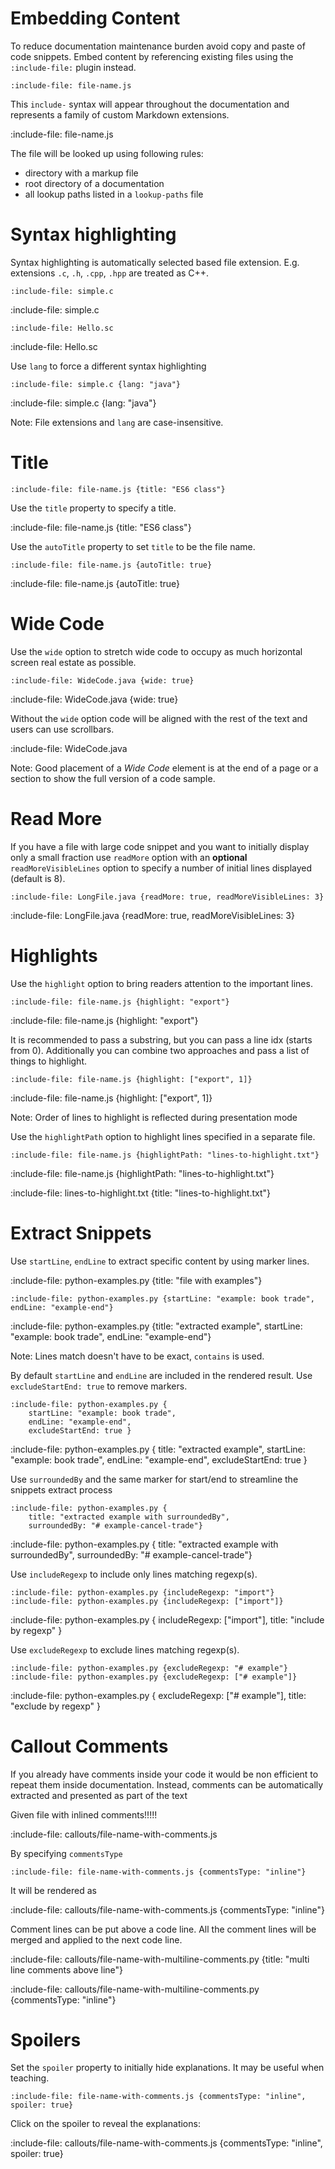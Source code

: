 # Embedding Content

To reduce documentation maintenance burden avoid copy and paste of code snippets.
Embed content by referencing existing files using the `:include-file:` plugin instead.  

    :include-file: file-name.js
    
This `include-` syntax will appear throughout the documentation and represents a family of custom Markdown extensions. 

:include-file: file-name.js

The file will be looked up using following rules:
* directory with a markup file
* root directory of a documentation
* all lookup paths listed in a `lookup-paths` file

# Syntax highlighting

Syntax highlighting is automatically selected based file extension. 
E.g. extensions `.c`, `.h`, `.cpp`, `.hpp` are treated as C++.  

    :include-file: simple.c
    
:include-file: simple.c

    :include-file: Hello.sc
    
:include-file: Hello.sc

Use `lang` to force a different syntax highlighting

    :include-file: simple.c {lang: "java"}
    
:include-file: simple.c {lang: "java"}

Note: File extensions and `lang` are case-insensitive.

# Title

    :include-file: file-name.js {title: "ES6 class"} 

Use the `title` property to specify a title.

:include-file: file-name.js {title: "ES6 class"} 

Use the `autoTitle` property to set `title` to be the file name.

    :include-file: file-name.js {autoTitle: true} 

:include-file: file-name.js {autoTitle: true} 


# Wide Code

Use the `wide` option to stretch wide code to occupy as much horizontal screen real estate as possible.  

    :include-file: WideCode.java {wide: true}
    
:include-file: WideCode.java {wide: true}

Without the `wide` option code will be aligned with the rest of the text and users can use scrollbars.   

:include-file: WideCode.java

Note: Good placement of a *Wide Code* element is at the end of a page or a section to show the full version of a code sample.

# Read More

If you have a file with large code snippet and you want to initially display only a small fraction use `readMore` 
option with an **optional** `readMoreVisibleLines` option to specify a number of initial lines displayed (default is 8).

    :include-file: LongFile.java {readMore: true, readMoreVisibleLines: 3}
    
:include-file: LongFile.java {readMore: true, readMoreVisibleLines: 3} 

# Highlights

Use the `highlight` option to bring readers attention to the important lines.

    :include-file: file-name.js {highlight: "export"}

:include-file: file-name.js {highlight: "export"}

It is recommended to pass a substring, but you can pass a line idx (starts from 0). 
Additionally you can combine two approaches and pass a list of things to highlight. 

    :include-file: file-name.js {highlight: ["export", 1]}

:include-file: file-name.js {highlight: ["export", 1]}

Note: Order of lines to highlight is reflected during presentation mode

Use the `highlightPath` option to highlight lines specified in a separate file. 

    :include-file: file-name.js {highlightPath: "lines-to-highlight.txt"}
    
:include-file: file-name.js {highlightPath: "lines-to-highlight.txt"}

:include-file: lines-to-highlight.txt {title: "lines-to-highlight.txt"}

# Extract Snippets

Use `startLine`, `endLine` to extract specific content by using marker lines.

:include-file: python-examples.py {title: "file with examples"} 

    :include-file: python-examples.py {startLine: "example: book trade", endLine: "example-end"}
     
:include-file: python-examples.py {title: "extracted example", startLine: "example: book trade", endLine: "example-end"}

Note: Lines match doesn't have to be exact, `contains` is used.
 
By default `startLine` and `endLine` are included in the rendered result. Use `excludeStartEnd: true` to remove markers.   

    :include-file: python-examples.py { 
        startLine: "example: book trade",
        endLine: "example-end",
        excludeStartEnd: true }

:include-file: python-examples.py {
    title: "extracted example", 
    startLine: "example: book trade",
    endLine: "example-end",
    excludeStartEnd: true }

Use `surroundedBy` and the same marker for start/end to streamline the snippets extract process
    
    :include-file: python-examples.py {
        title: "extracted example with surroundedBy",
        surroundedBy: "# example-cancel-trade"}

:include-file: python-examples.py {
  title: "extracted example with surroundedBy",
  surroundedBy: "# example-cancel-trade"}

Use `includeRegexp` to include only lines matching regexp(s).

    :include-file: python-examples.py {includeRegexp: "import"}
    :include-file: python-examples.py {includeRegexp: ["import"]}
    
:include-file: python-examples.py { includeRegexp: ["import"], title: "include by regexp" }

Use `excludeRegexp` to exclude lines matching regexp(s).

    :include-file: python-examples.py {excludeRegexp: "# example"}
    :include-file: python-examples.py {excludeRegexp: ["# example"]}
    
:include-file: python-examples.py { excludeRegexp: ["# example"], title: "exclude by regexp" }

# Callout Comments

If you already have comments inside your code it would be non efficient to repeat them inside documentation. 
Instead, comments can be automatically extracted and presented as part of the text

Given file with inlined comments!!!!!

:include-file: callouts/file-name-with-comments.js

By specifying `commentsType` 
    
    :include-file: file-name-with-comments.js {commentsType: "inline"}

It will be rendered as 

:include-file: callouts/file-name-with-comments.js {commentsType: "inline"}

Comment lines can be put above a code line. All the comment lines will be merged and applied to the next code line.

:include-file: callouts/file-name-with-multiline-comments.py {title: "multi line comments above line"}

:include-file: callouts/file-name-with-multiline-comments.py {commentsType: "inline"}

# Spoilers

Set the `spoiler` property to initially hide explanations. It may be useful when teaching.

    :include-file: file-name-with-comments.js {commentsType: "inline", spoiler: true}

Click on the spoiler to reveal the explanations:

:include-file: callouts/file-name-with-comments.js {commentsType: "inline", spoiler: true}
